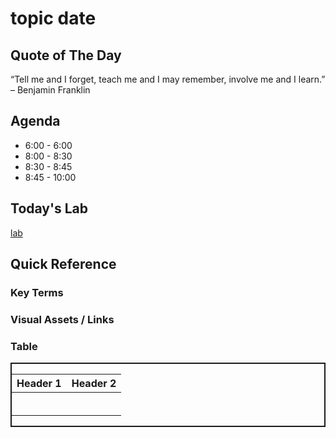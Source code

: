 # **topic** **date**

## Quote of The Day
“Tell me and I forget, teach me and I may remember, involve me and I learn.”
    – Benjamin Franklin

## Agenda
* 6:00 - 6:00 
* 8:00 - 8:30 
* 8:30 - 8:45 
* 8:45 - 10:00 


## Today's Lab
[lab]()

## Quick Reference

### Key Terms


### Visual Assets / Links


### Table
<div style="display: flex;  border:2px solid">
<table>
  <thead>
    <tr>
      <th>Header 1</th>
      <th>Header 2</th>
    </tr>
  </thead>
  <tbody>
    <tr>
      <td></td>
      <td></td>
    </tr>
    <tr>
      <td></td>
      <td></td>
    </tr>
    <tr>
      <td></td>
      <td></td>
    </tr>
    <tr>
      <td></td>
      <td></td>
    </tr>
    <tr>
      <td></td>
      <td></td>
    </tr>
    <tr>
      <td></td>
      <td></td>
    </tr>
  </tbody>
</table>
</div>







